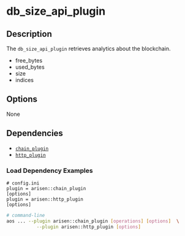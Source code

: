# db_size_api_plugin

## Description

The `db_size_api_plugin` retrieves analytics about the blockchain.

* free_bytes
* used_bytes
* size
* indices

<!--
## Usage

```console
# Not available
```
-->

## Options

None

## Dependencies

* [`chain_plugin`](../chain_plugin/index.md)
* [`http_plugin`](../http_plugin/index.md)

### Load Dependency Examples

```console
# config.ini
plugin = arisen::chain_plugin
[options]
plugin = arisen::http_plugin
[options]
```
```sh
# command-line
aos ... --plugin arisen::chain_plugin [operations] [options]  \
           --plugin arisen::http_plugin [options]
```
